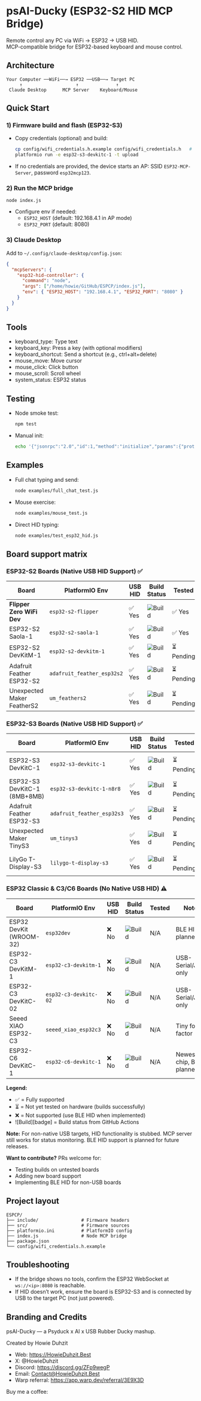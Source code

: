 # psAI-Ducky (ESP32-S2 HID MCP Bridge)

Remote control any PC via WiFi → ESP32 → USB HID.  
MCP-compatible bridge for ESP32-based keyboard and mouse control.

## Architecture

```
Your Computer ──WiFi──→ ESP32 ──USB──→ Target PC
     ↑                    ↑              ↑
 Claude Desktop      MCP Server    Keyboard/Mouse
```

## Quick Start

### 1) Firmware build and flash (ESP32-S3)
- Copy credentials (optional) and build:
  ```bash
  cp config/wifi_credentials.h.example config/wifi_credentials.h   # then edit values
  platformio run -e esp32-s3-devkitc-1 -t upload
  ```
- If no credentials are provided, the device starts an AP: SSID `ESP32-MCP-Server`, password `esp32mcp123`.

### 2) Run the MCP bridge
```
node index.js
```
- Configure env if needed:
  - `ESP32_HOST` (default: 192.168.4.1 in AP mode)
  - `ESP32_PORT` (default: 8080)

### 3) Claude Desktop
Add to `~/.config/claude-desktop/config.json`:
```json
{
  "mcpServers": {
    "esp32-hid-controller": {
      "command": "node",
      "args": ["/home/howie/GitHub/ESPCP/index.js"],
      "env": { "ESP32_HOST": "192.168.4.1", "ESP32_PORT": "8080" }
    }
  }
}
```

## Tools
- keyboard_type: Type text
- keyboard_key: Press a key (with optional modifiers)
- keyboard_shortcut: Send a shortcut (e.g., ctrl+alt+delete)
- mouse_move: Move cursor
- mouse_click: Click button
- mouse_scroll: Scroll wheel
- system_status: ESP32 status

## Testing
- Node smoke test:
  ```bash
  npm test
  ```
- Manual init:
  ```bash
  echo '{"jsonrpc":"2.0","id":1,"method":"initialize","params":{"protocolVersion":"2024-11-05","capabilities":{"tools":true}}}' | node index.js
  ```

## Examples
- Full chat typing and send:
  ```bash
  node examples/full_chat_test.js
  ```
- Mouse exercise:
  ```bash
  node examples/mouse_test.js
  ```
- Direct HID typing:
  ```bash
  node examples/test_esp32_hid.js
  ```

## Board support matrix

### ESP32-S2 Boards (Native USB HID Support) ✅

| Board                         | PlatformIO Env         | USB HID | Build Status | Tested | Notes |
|-------------------------------|------------------------|---------|--------------|--------|-------|
| **Flipper Zero WiFi Dev**     | `esp32-s2-flipper`     | ✅ Yes   | ![Build][flipper] | ✅ Yes  | **Primary test board** |
| ESP32-S2 Saola-1              | `esp32-s2-saola-1`     | ✅ Yes   | ![Build][s2-saola] | ✅ Yes  | Reference design |
| ESP32-S2 DevKitM-1            | `esp32-s2-devkitm-1`   | ✅ Yes   | ![Build][s2-devkitm] | ⏳ Pending | Standard dev board |
| Adafruit Feather ESP32-S2     | `adafruit_feather_esp32s2` | ✅ Yes | ![Build][ada-s2] | ⏳ Pending | Compact feather form |
| Unexpected Maker FeatherS2    | `um_feathers2`         | ✅ Yes   | ![Build][um-s2] | ⏳ Pending | Premium S2 board |

### ESP32-S3 Boards (Native USB HID Support) ✅

| Board                         | PlatformIO Env         | USB HID | Build Status | Tested | Notes |
|-------------------------------|------------------------|---------|--------------|--------|-------|
| ESP32-S3 DevKitC-1            | `esp32-s3-devkitc-1`   | ✅ Yes   | ![Build][s3-devkitc] | ⏳ Pending | Standard S3 dev board |
| ESP32-S3 DevKitC-1 (8MB+8MB)  | `esp32-s3-devkitc-1-n8r8` | ✅ Yes | ![Build][s3-n8r8] | ⏳ Pending | With PSRAM |
| Adafruit Feather ESP32-S3     | `adafruit_feather_esp32s3` | ✅ Yes | ![Build][ada-s3] | ⏳ Pending | Compact feather form |
| Unexpected Maker TinyS3       | `um_tinys3`            | ✅ Yes   | ![Build][um-tinys3] | ⏳ Pending | Tiny S3 board |
| LilyGo T-Display-S3           | `lilygo-t-display-s3`  | ✅ Yes   | ![Build][lilygo-s3] | ⏳ Pending | With built-in display |

### ESP32 Classic & C3/C6 Boards (No Native USB HID) ⚠️

| Board                         | PlatformIO Env         | USB HID | Build Status | Tested | Notes |
|-------------------------------|------------------------|---------|--------------|--------|-------|
| ESP32 DevKit (WROOM-32)       | `esp32dev`             | ❌ No    | ![Build][esp32] | N/A | BLE HID planned |
| ESP32-C3 DevKitM-1            | `esp32-c3-devkitm-1`   | ❌ No    | ![Build][c3-m1] | N/A | USB-Serial/JTAG only |
| ESP32-C3 DevKitC-02           | `esp32-c3-devkitc-02`  | ❌ No    | ![Build][c3-c02] | N/A | USB-Serial/JTAG only |
| Seeed XIAO ESP32-C3           | `seeed_xiao_esp32c3`   | ❌ No    | ![Build][xiao-c3] | N/A | Tiny form factor |
| ESP32-C6 DevKitC-1            | `esp32-c6-devkitc-1`   | ❌ No    | ![Build][c6] | N/A | Newest chip, BLE planned |

**Legend:**
- ✅ = Fully supported
- ⏳ = Not yet tested on hardware (builds successfully)
- ❌ = Not supported (use BLE HID when implemented)
- ![Build][badge] = Build status from GitHub Actions

**Note:** For non-native USB targets, HID functionality is stubbed. MCP server still works for status monitoring. BLE HID support is planned for future releases.

**Want to contribute?** PRs welcome for:
- Testing builds on untested boards
- Adding new board support
- Implementing BLE HID for non-USB boards

[flipper]: https://github.com/HowieDuhzit/psai-ducky/actions/workflows/build.yml/badge.svg?branch=dev
[s2-saola]: https://github.com/HowieDuhzit/psai-ducky/actions/workflows/build.yml/badge.svg?branch=dev
[s2-devkitm]: https://github.com/HowieDuhzit/psai-ducky/actions/workflows/build.yml/badge.svg?branch=dev
[ada-s2]: https://github.com/HowieDuhzit/psai-ducky/actions/workflows/build.yml/badge.svg?branch=dev
[um-s2]: https://github.com/HowieDuhzit/psai-ducky/actions/workflows/build.yml/badge.svg?branch=dev
[s3-devkitc]: https://github.com/HowieDuhzit/psai-ducky/actions/workflows/build.yml/badge.svg?branch=dev
[s3-n8r8]: https://github.com/HowieDuhzit/psai-ducky/actions/workflows/build.yml/badge.svg?branch=dev
[ada-s3]: https://github.com/HowieDuhzit/psai-ducky/actions/workflows/build.yml/badge.svg?branch=dev
[um-tinys3]: https://github.com/HowieDuhzit/psai-ducky/actions/workflows/build.yml/badge.svg?branch=dev
[lilygo-s3]: https://github.com/HowieDuhzit/psai-ducky/actions/workflows/build.yml/badge.svg?branch=dev
[esp32]: https://github.com/HowieDuhzit/psai-ducky/actions/workflows/build.yml/badge.svg?branch=dev
[c3-m1]: https://github.com/HowieDuhzit/psai-ducky/actions/workflows/build.yml/badge.svg?branch=dev
[c3-c02]: https://github.com/HowieDuhzit/psai-ducky/actions/workflows/build.yml/badge.svg?branch=dev
[xiao-c3]: https://github.com/HowieDuhzit/psai-ducky/actions/workflows/build.yml/badge.svg?branch=dev
[c6]: https://github.com/HowieDuhzit/psai-ducky/actions/workflows/build.yml/badge.svg?branch=dev

## Project layout
```
ESPCP/
├── include/                # Firmware headers
├── src/                    # Firmware sources
├── platformio.ini          # PlatformIO config
├── index.js                # Node MCP bridge
├── package.json
└── config/wifi_credentials.h.example
```

## Troubleshooting
- If the bridge shows no tools, confirm the ESP32 WebSocket at `ws://<ip>:8080` is reachable.
- If HID doesn’t work, ensure the board is ESP32-S3 and is connected by USB to the target PC (not just powered).

## Branding and Credits
psAI-Ducky — a Psyduck x AI x USB Rubber Ducky mashup.

Created by Howie Duhzit
- Web: https://HowieDuhzit.Best
- X: @HowieDuhzit
- Discord: https://discord.gg/ZFp9wegP
- Email: Contact@HowieDuhzit.Best
- Warp referral: https://app.warp.dev/referral/3E9X3D

Buy me a coffee:
<script type="text/javascript" src="https://cdnjs.buymeacoffee.com/1.0.0/button.prod.min.js" data-name="bmc-button" data-slug="howieduhzit" data-color="#FFDD00" data-emoji="🥤"  data-font="Poppins" data-text="Buy me an energy drink" data-outline-color="#000000" data-font-color="#000000" data-coffee-color="#ffffff" ></script>
